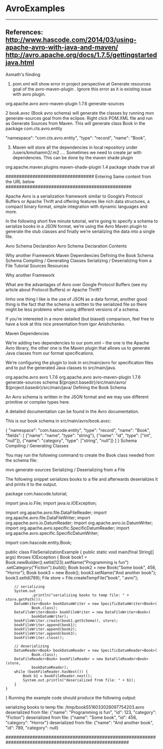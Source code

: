 AvroExamples
============
-------------------------------------------------------------------------------------------
References:
http://www.hascode.com/2014/03/using-apache-avro-with-java-and-maven/
http://avro.apache.org/docs/1.7.5/gettingstartedjava.html
--------------------------------------------------------------------------------------------
Asmath's fiinding

1. pom.xml will show error in project perspective at Generate resources goal of the avro-maven-plugin . Ignore this error as it is existing issue with avro plugin.

<groupId>org.apache.avro</groupId>
	<artifactId>avro-maven-plugin</artifactId>
	<version>1.7.6</version>
	<executions>
	<execution>
	<phase>generate-sources</phase>
	
2  book.avsc (Book avro schema) will generate the classes by running mvn generate-sources goal from the eclipse. 
Right click POM.XML file and run as Generate Sources from Maven. This will generate class Book in the package com.cts.avro.entity

"namespace": "com.cts.avro.entity",
	"type": "record",
	"name": "Book",
	
3. Maven will store all the dependencies in local repository under /users/kmohamm2/.m2 .... Sometimes we need to create jar with
dependencies. This can be done by the maven shade plugin

<plugin>
        <groupId>org.apache.maven.plugins</groupId>
        <artifactId>maven-shade-plugin</artifactId>
    <version>1.4</version>
    <executions>
      <execution>
        <phase>package</phase>
        <goals>
        <goal>shade</goal>
        </goals>
        <configuration>
        <shadedArtifactAttached>true</shadedArtifactAttached>
        <shadedClassifierName>all</shadedClassifierName>
        </configuration>
      </execution>
    </executions>
      </plugin> 

################################# Entering Same content from the URL below ###############################################

Apache Avro is a serialization framework similar to Google’s Protocol Buffers or Apache Thrift and offering features like rich data structures, a compact binary format, simple integration with dynamic languages and more.

In the following short five minute tutorial, we’re going to specify a schema to serialize books in a JSON format, we’re using the Avro Maven plugin to generate the stub classes and finally we’re serializing the data into a single file.


Avro Schema Declaration
Avro Schema Declaration
Contents

Why another Framework
Maven Dependencies
Defining the Book Schema
Schema Compiling / Generating Classes
Serializing / Deserializing from a File
Tutorial Sources
Resources
 
Why another Framework

What are the advantages of Avro over Google Protocol Buffers (see my article about Protocol Buffers) or Apache Thrift?

Imho one thing I like is the use of JSON as a data format, another good thing is the fact that the schema is written to the serialized file so there might be less problems when using different versions of a schema.

If you’re interested in a more detailed (but biased) comparison, feel free to have a look at this nice presentation from Igor Anishchenko.

Maven Dependencies

We’re adding two dependencies to our pom.xml – the one is the Apache Avro library, the other one is the Maven plugin that allows us to generate Java classes from our format specifications.

We’re configuring the plugin to look in src/main/avro for specification files and to put the generated Java classes to src/main/java.

<dependencies>
	<dependency>
		<groupId>org.apache.avro</groupId>
		<artifactId>avro</artifactId>
		<version>1.7.6</version>
	</dependency>
</dependencies>
 
<build>
	<plugins>
		<plugin>
			<groupId>org.apache.avro</groupId>
			<artifactId>avro-maven-plugin</artifactId>
			<version>1.7.6</version>
			<executions>
				<execution>
					<phase>generate-sources</phase>
					<goals>
						<goal>schema</goal>
					</goals>
					<configuration>
						<sourceDirectory>${project.basedir}/src/main/avro/</sourceDirectory>
						<outputDirectory>${project.basedir}/src/main/java/</outputDirectory>
					</configuration>
				</execution>
			</executions>
		</plugin>
	</plugins>
</build>
Defining the Book Schema

An Avro schema is written in the JSON format and we may use different primitive or complex types here.

A detailed documentation can be found in the Avro documentation.

This is our book schema in src/main/avro/book.avsc:

{
	"namespace": "com.hascode.entity",
	"type": "record",
	"name": "Book",
	"fields": [
		{"name": "name", "type": "string"},
		{"name": "id",  "type": ["int", "null"]},
		{"name": "category", "type": ["string", "null"]}
	 ]
}
Schema Compiling / Generating Classes

You may run the following command to create the Book class needed from the schema file:

mvn generate-sources
Serializing / Deserializing from a File

The following snippet serializes books to a file and afterwards deserializes it and prints it to the output.

package com.hascode.tutorial;
 
import java.io.File;
import java.io.IOException;
 
import org.apache.avro.file.DataFileReader;
import org.apache.avro.file.DataFileWriter;
import org.apache.avro.io.DatumReader;
import org.apache.avro.io.DatumWriter;
import org.apache.avro.specific.SpecificDatumReader;
import org.apache.avro.specific.SpecificDatumWriter;
 
import com.hascode.entity.Book;
 
public class FileSerializationExample {
	public static void main(final String[] args) throws IOException {
		Book book1 = Book.newBuilder().setId(123).setName("Programming is fun")
				.setCategory("Fiction").build();
		Book book2 = new Book("Some book", 456, "Horror");
		Book book3 = new Book();
		book3.setName("And another book");
		book3.setId(789);
		File store = File.createTempFile("book", ".avro");
 
		// serializing
		System.out
				.println("serializing books to temp file: " + store.getPath());
		DatumWriter<Book> bookDatumWriter = new SpecificDatumWriter<Book>(
				Book.class);
		DataFileWriter<Book> bookFileWriter = new DataFileWriter<Book>(
				bookDatumWriter);
		bookFileWriter.create(book1.getSchema(), store);
		bookFileWriter.append(book1);
		bookFileWriter.append(book2);
		bookFileWriter.append(book3);
		bookFileWriter.close();
 
		// deserializing
		DatumReader<Book> bookDatumReader = new SpecificDatumReader<Book>(
				Book.class);
		DataFileReader<Book> bookFileReader = new DataFileReader<Book>(store,
				bookDatumReader);
		while (bookFileReader.hasNext()) {
			Book b1 = bookFileReader.next();
			System.out.println("deserialized from file: " + b1);
		}
	}
 
}
Running the example code should produce the following output:

serializing books to temp file: /tmp/book5516033028097754203.avro
deserialized from file: {"name": "Programming is fun", "id": 123, "category": "Fiction"}
deserialized from file: {"name": "Some book", "id": 456, "category": "Horror"}
deserialized from file: {"name": "And another book", "id": 789, "category": null}

######################################################################################################

